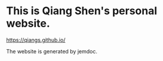 # This is Qiang Shen's personal website. 
https://qiangs.github.io/

The website is generated by jemdoc.
